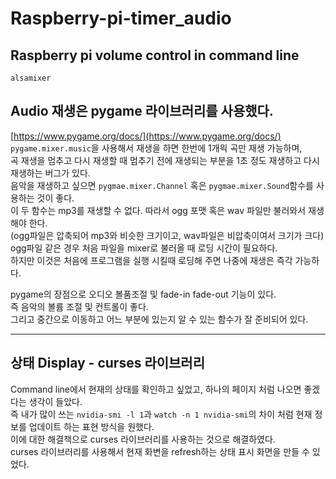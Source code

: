 # Raspberry-pi-timer_audio


## Raspberry pi volume control in command line  
`alsamixer`


## Audio 재생은 pygame 라이브러리를 사용했다.  
[https://www.pygame.org/docs/](https://www.pygame.org/docs/)
`pygame.mixer.music`을 사용해서 재생을 하면 한번에 1개읙 곡만 재생 가능하며,  
곡 재생을 멈추고 다시 재생할 때 멈추기 전에 재생되는 부분을 1초 정도 재생하고 다시 재생하는 버그가 있다.  
음악을 재생하고 싶으면 `pygmae.mixer.Channel` 혹은 `pygmae.mixer.Sound`함수를 사용하는 것이 좋다.  
이 두 함수는 mp3를 재생할 수 없다. 따라서 ogg 포맷 혹은 wav 파일만 불러와서 재생해야 한다.  
(ogg파일은 압축되어 mp3와 비슷한 크기이고, wav파일은 비압축이여서 크기가 크다)  
ogg파일 같은 경우 처음 파일을 mixer로 불러올 때 로딩 시간이 필요하다.  
하지만 이것은 처음에 프로그램을 실행 시킬때 로딩해 주면 나중에 재생은 즉각 가능하다.  

pygame의 장점으로 오디오 볼품조절 및 fade-in fade-out 기능이 있다.  
즉 음악의 볼륨 조절 및 컨트롤이 좋다.  
그리고 중간으로 이동하고 어느 부분에 있는지 알 수 있는 함수가 잘 준비되어 있다.  

---

## 상태 Display - curses 라이브러리
Command line에서 현재의 상태를 확인하고 싶었고, 하나의 페이지 처럼 나오면 좋겠다는 생각이 들았다.  
즉 내가 많이 쓰는 `nvidia-smi -l 1`과 `watch -n 1 nvidia-smi`의 차이 처럼 현재 정보를 업데이트 하는 표현 방식을 원했다.  
이에 대한 해결책으로 curses 라이브러리를 사용하는 것으로 해결하였다.  
curses 라이브러리를 사용해서 현재 화변을 refresh하는 상태 표시 화면을 만들 수 있었다.  
<img scr="image/curses_ex.gif" width="40" />


